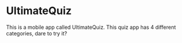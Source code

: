 # UltimateQuiz
This is a mobile app called UltimateQuiz. This quiz app has 4 different categories, dare to try it?
